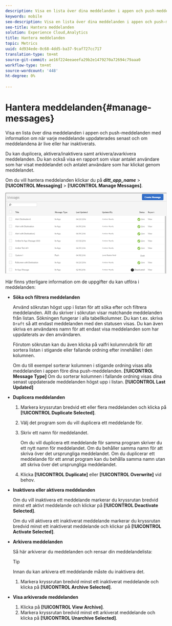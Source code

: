 ```yaml
---
description: Visa en lista över dina meddelanden i appen och push-meddelanden med information om när varje meddelande uppdaterades senast och om meddelandena är live eller inaktiverade.
keywords: mobile
seo-description: Visa en lista över dina meddelanden i appen och push-meddelanden med information om när varje meddelande uppdaterades senast och om meddelandena är live eller inaktiverade.
seo-title: Hantera meddelanden
solution: Experience Cloud,Analytics
title: Hantera meddelanden
topic: Metrics
uuid: 4d934ede-0c68-4dd5-ba37-9caf727cc717
translation-type: tm+mt
source-git-commit: ae16f224eeaeefa29b2e1479270a72694c79aaa0
workflow-type: tm+mt
source-wordcount: '448'
ht-degree: 0%

---
```



# Hantera meddelanden{#manage-messages}

Visa en lista över dina meddelanden i appen och push-meddelanden med information om när varje meddelande uppdaterades senast och om meddelandena är live eller har inaktiverats.

Du kan duplicera, aktivera/inaktivera samt arkivera/avarkivera meddelanden. Du kan också visa en rapport som visar antalet användare som har visat meddelandet och antalet användare som har klickat genom meddelandet.

Om du vill hantera meddelanden klickar du på ***ditt_app_name*** > **[!UICONTROL Messaging]** > **[!UICONTROL Manage Messages]**.

![](assets/manage_messages.png)

Här finns ytterligare information om de uppgifter du kan utföra i meddelanden:

* **Söka och filtrera meddelanden**

   Använd sökrutan högst upp i listan för att söka efter och filtrera meddelanden. Allt du skriver i sökrutan visar matchande meddelanden från listan. Sökningen fungerar i alla tabellkolumner. Du kan t.ex. skriva `Draft` så att endast meddelanden med den statusen visas. Du kan även skriva en användares namn för att endast visa meddelanden som har uppdaterats av den användaren.

   Förutom sökrutan kan du även klicka på valfri kolumnrubrik för att sortera listan i stigande eller fallande ordning efter innehållet i den kolumnen.

   Om du till exempel sorterar kolumnen i stigande ordning visas alla meddelanden i appen före dina push-meddelanden. **[!UICONTROL Message Type]** Om du sorterar kolumnen i fallande ordning visas dina senast uppdaterade meddelanden högst upp i listan. **[!UICONTROL Last Updated]**

* **Duplicera meddelanden**

   1. Markera kryssrutan bredvid ett eller flera meddelanden och klicka på **[!UICONTROL Duplicate Selected]**.
   1. Välj det program som du vill duplicera ett meddelande för.
   1. Skriv ett namn för meddelandet.

      Om du vill duplicera ett meddelande för samma program skriver du ett nytt namn för meddelandet. Om du behåller samma namn för att skriva över det ursprungliga meddelandet. Om du duplicerar ett meddelande för ett annat program kan du behålla samma namn utan att skriva över det ursprungliga meddelandet.

   1. Klicka **[!UICONTROL Duplicate]** eller **[!UICONTROL Overwrite]** vid behov.

* **Inaktivera eller aktivera meddelanden**

   Om du vill inaktivera ett meddelande markerar du kryssrutan bredvid minst ett aktivt meddelande och klickar på **[!UICONTROL Deactivate Selected]**.

   Om du vill aktivera ett inaktiverat meddelande markerar du kryssrutan bredvid minst ett inaktiverat meddelande och klickar på **[!UICONTROL Activate Selected]**.

* **Arkivera meddelanden**

   Så här arkiverar du meddelanden och rensar din meddelandelista:

   >[!TIP]
   >
   >Innan du kan arkivera ett meddelande måste du inaktivera det.

   1. Markera kryssrutan bredvid minst ett inaktiverat meddelande och klicka på **[!UICONTROL Archive Selected]**.

* **Visa arkiverade meddelanden**

   1. Klicka på **[!UICONTROL View Archive]**.
   1. Markera kryssrutan bredvid minst ett arkiverat meddelande och klicka på **[!UICONTROL Unarchive Selected]**.

